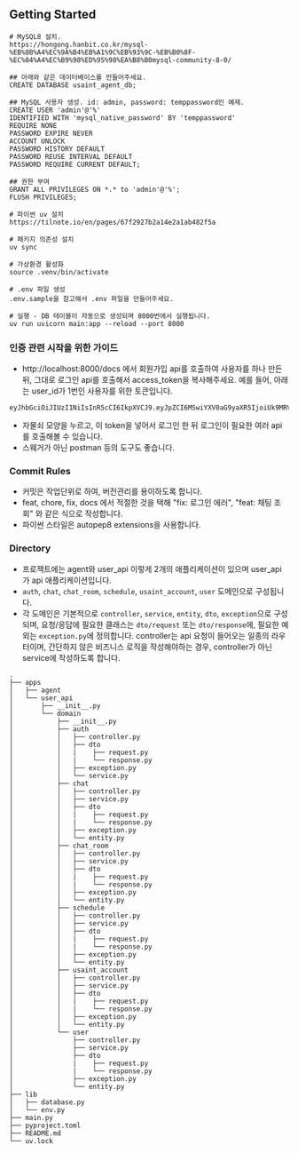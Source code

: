## Getting Started
```
# MySQL8 설치.
https://hongong.hanbit.co.kr/mysql-%EB%8B%A4%EC%9A%B4%EB%A1%9C%EB%93%9C-%EB%B0%8F-%EC%84%A4%EC%B9%98%ED%95%98%EA%B8%B0mysql-community-8-0/

## 아래와 같은 데이터베이스를 만들어주세요.
CREATE DATABASE usaint_agent_db;

## MySQL 사용자 생성. id: admin, password: temppassword인 예제.
CREATE USER 'admin'@'%'
IDENTIFIED WITH 'mysql_native_password' BY 'temppassword'
REQUIRE NONE
PASSWORD EXPIRE NEVER
ACCOUNT UNLOCK
PASSWORD HISTORY DEFAULT
PASSWORD REUSE INTERVAL DEFAULT
PASSWORD REQUIRE CURRENT DEFAULT;

## 권한 부여
GRANT ALL PRIVILEGES ON *.* to 'admin'@'%';
FLUSH PRIVILEGES;
```
```
# 파이썬 uv 설치
https://tilnote.io/en/pages/67f2927b2a14e2a1ab482f5a

# 패키지 의존성 설치
uv sync

# 가상환경 활성화
source .venv/bin/activate

# .env 파일 생성
.env.sample을 참고해서 .env 파일을 만들어주세요.

# 실행 - DB 테이블이 자동으로 생성되며 8000번에서 실행됩니다.
uv run uvicorn main:app --reload --port 8000
```

### 인증 관련 시작을 위한 가이드
- http://localhost:8000/docs 에서 회원가입 api를 호출하여 사용자를 하나 만든 뒤, 그대로 로그인 api를 호출해서 access_token을 복사해주세요. 예를 들어, 아래는 user_id가 1번인 사용자를 위한 토큰입니다.
```
eyJhbGciOiJIUzI1NiIsInR5cCI6IkpXVCJ9.eyJpZCI6MSwiYXV0aG9yaXR5IjoiUk9MRV9VU0VSIiwiZXhwIjoxNzkwODUzNjkxfQ.nSb_uXqPbmYd3nvmcuPx5BhLCMyHyj8b0Uh3eUHVuEo
```
- 자물쇠 모양을 누르고, 이 token을 넣어서 로그인 한 뒤 로그인이 필요한 여러 api를 호출해볼 수 있습니다.
- 스웨거가 아닌 postman 등의 도구도 좋습니다.

### Commit Rules
- 커밋은 작업단위로 하여, 버전관리를 용이하도록 합니다.
- feat, chore, fix, docs 에서 적절한 것을 택해 "fix: 로그인 에러", "feat: 채팅 조회" 와 같은 식으로 작성합니다.
- 파이썬 스타일은 autopep8 extensions을 사용합니다.

### Directory
- 프로젝트에는 agent와 user_api 이렇게 2개의 애플리케이션이 있으며 user_api가 api 애플리케이션입니다. 
- `auth`, `chat`, `chat_room`, `schedule`, `usaint_account`, `user` 도메인으로 구성됩니다.
- 각 도메인은 기본적으로 `controller`, `service`, `entity`, `dto`, `exception`으로 구성되며, 요청/응답에 필요한 클래스는 `dto/request` 또는 `dto/response`에, 필요한 예외는 `exception.py`에 정의합니다. controller는 api 요청이 들어오는 일종의 라우터이며, 간단하지 않은 비즈니스 로직을 작성해야하는 경우, controller가 아닌 service에 작성하도록 합니다.
```
.
├── apps
│   ├── agent
│   └── user_api
│       ├── __init__.py
│       └── domain
│           ├── __init__.py
│           ├── auth
│           │   ├── controller.py
│           │   ├── dto
│           │   |    ├── request.py
│           │   |    └── response.py
│           │   ├── exception.py
│           │   └── service.py
│           ├── chat
│           │   ├── controller.py
│           │   ├── service.py
│           │   ├── dto
│           │   |    ├── request.py
│           │   |    └── response.py
│           │   ├── exception.py
│           │   └── entity.py
│           ├── chat_room
│           │   ├── controller.py
│           │   ├── service.py
│           │   ├── dto
│           │   |    ├── request.py
│           │   |    └── response.py
│           │   ├── exception.py
│           │   └── entity.py
│           ├── schedule
│           │   ├── controller.py
│           │   ├── service.py
│           │   ├── dto
│           │   |    ├── request.py
│           │   |    └── response.py
│           │   ├── exception.py
│           │   └── entity.py
│           ├── usaint_account
│           │   ├── controller.py
│           │   ├── service.py
│           │   ├── dto
│           │   |    ├── request.py
│           │   |    └── response.py
│           │   ├── exception.py
│           │   └── entity.py
│           └── user
│               ├── controller.py
│               ├── service.py
│               ├── dto
│               |    ├── request.py
│               |    └── response.py
│               ├── exception.py
│               └── entity.py
├── lib
│   ├── database.py
│   └── env.py
├── main.py
├── pyproject.toml
├── README.md
└── uv.lock
```

